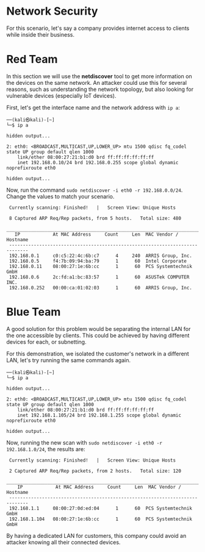 # Network Security
For this scenario, let's say a company provides internet access to clients while inside their business. 

# Red Team
In this section we will use the **netdiscover** tool to get more information on the devices on the same network. An attacker could use this for several reasons, such as understanding the network topology, but also looking for vulnerable devices (especially IoT devices).


First, let's get the interface name and the network address with `ip a`:

```
──(kali㉿kali)-[~]
└─$ ip a

hidden output...

2: eth0: <BROADCAST,MULTICAST,UP,LOWER_UP> mtu 1500 qdisc fq_codel state UP group default qlen 1000
    link/ether 08:00:27:21:b1:d0 brd ff:ff:ff:ff:ff:ff
    inet 192.168.0.10/24 brd 192.168.0.255 scope global dynamic noprefixroute eth0

hidden output...
```

Now, run the command `sudo netdiscover -i eth0 -r 192.168.0.0/24`. Change the values to match your scenario.

```
 Currently scanning: Finished!   |   Screen View: Unique Hosts              
                                                                    
 8 Captured ARP Req/Rep packets, from 5 hosts.   Total size: 480            
 _____________________________________________________________________________
   IP            At MAC Address     Count     Len  MAC Vendor / Hostname      
 -----------------------------------------------------------------------------
 192.168.0.1     c0:c5:22:4c:6b:c7      4     240  ARRIS Group, Inc.        
 192.168.0.5     f4:7b:09:94:ba:79      1      60  Intel Corporate          
 192.168.0.11    08:00:27:1e:6b:cc      1      60  PCS Systemtechnik GmbH   
 192.168.0.6     2c:fd:a1:bc:83:57      1      60  ASUSTek COMPUTER INC.    
 192.168.0.252   00:00:ca:01:02:03      1      60  ARRIS Group, Inc.   
```


# Blue Team
A good solution for this problem would be separating the internal LAN for the one accessible by clients. This could be achieved by having different devices for each, or subnetting.

For this demonstration, we isolated the customer's network in a different LAN, let's try running the same commands again.

```
──(kali㉿kali)-[~]
└─$ ip a        

hidden output...

2: eth0: <BROADCAST,MULTICAST,UP,LOWER_UP> mtu 1500 qdisc fq_codel state UP group default qlen 1000
    link/ether 08:00:27:21:b1:d0 brd ff:ff:ff:ff:ff:ff
    inet 192.168.1.105/24 brd 192.168.1.255 scope global dynamic noprefixroute eth0

hidden output...
```

Now, running the new scan with `sudo netdiscover -i eth0 -r 192.168.1.0/24`, the results are:

```
 Currently scanning: Finished!   |   Screen View: Unique Hosts                                     

 2 Captured ARP Req/Rep packets, from 2 hosts.   Total size: 120                                   
 _____________________________________________________________________________
    IP            At MAC Address     Count     Len  MAC Vendor / Hostname      
 -----------------------------------------------------------------------------
 192.168.1.1     08:00:27:0d:ed:04      1      60  PCS Systemtechnik GmbH                          
 192.168.1.104   08:00:27:1e:6b:cc      1      60  PCS Systemtechnik GmbH    
```

By having a dedicated LAN for customers, this company could avoid an attacker knowing all their connected devices.